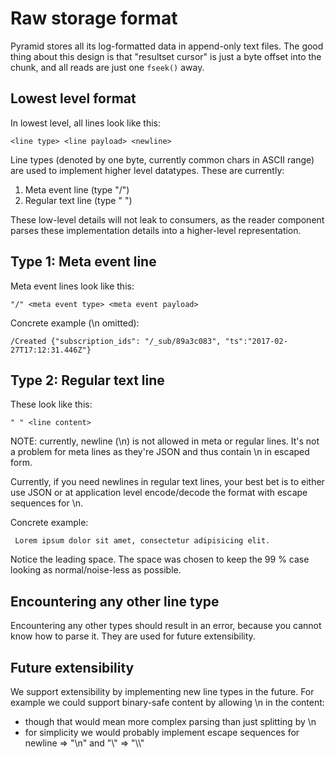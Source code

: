 Raw storage format
==================

Pyramid stores all its log-formatted data in append-only text files. The good thing
about this design is that "resultset cursor" is just a byte offset into the chunk,
and all reads are just one `fseek()` away.


Lowest level format
-------------------

In lowest level, all lines look like this:

```
<line type> <line payload> <newline>
```

Line types (denoted by one byte, currently common chars in ASCII range) are used
to implement higher level datatypes. These are currently:

1. Meta event line (type "/")
2. Regular text line (type " ")

These low-level details will not leak to consumers, as the reader component parses
these implementation details into a higher-level representation.


Type 1: Meta event line
-----------------------

Meta event lines look like this:

```
"/" <meta event type> <meta event payload>
```

Concrete example (\n omitted):

```
/Created {"subscription_ids": "/_sub/89a3c083", "ts":"2017-02-27T17:12:31.446Z"}
```


Type 2: Regular text line
-------------------------

These look like this:

```
" " <line content>
```

NOTE: currently, newline (\n) is not allowed in meta or regular lines. It's not a
problem for meta lines as they're JSON and thus contain \n in escaped form.

Currently, if you need newlines in regular text lines, your best bet is to
either use JSON or at application level encode/decode the format with escape
sequences for \n.

Concrete example:

```
 Lorem ipsum dolor sit amet, consectetur adipisicing elit.
```

Notice the leading space. The space was chosen to keep the 99 % case looking
as normal/noise-less as possible.


Encountering any other line type
--------------------------------

Encountering any other types should result in an error, because you cannot know
how to parse it. They are used for future extensibility.


Future extensibility
--------------------

We support extensibility by implementing new line types in the future. For example
we could support binary-safe content by allowing \n in the content:

- though that would mean more complex parsing than just splitting by \n
- for simplicity we would probably implement escape sequences for
  newline => "\n" and "\\" => "\\\\"
